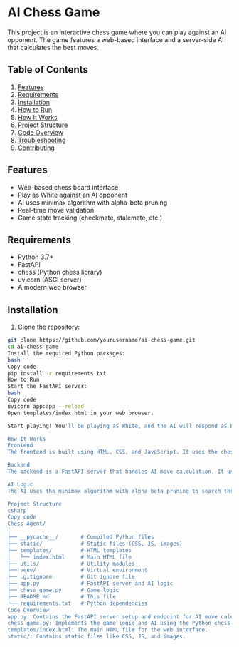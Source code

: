 # AI Chess Game

This project is an interactive chess game where you can play against an AI opponent. The game features a web-based interface and a server-side AI that calculates the best moves.

## Table of Contents

1. [Features](#features)
2. [Requirements](#requirements)
3. [Installation](#installation)
4. [How to Run](#how-to-run)
5. [How It Works](#how-it-works)
6. [Project Structure](#project-structure)
7. [Code Overview](#code-overview)
8. [Troubleshooting](#troubleshooting)
9. [Contributing](#contributing)

## Features

- Web-based chess board interface
- Play as White against an AI opponent
- AI uses minimax algorithm with alpha-beta pruning
- Real-time move validation
- Game state tracking (checkmate, stalemate, etc.)

## Requirements

- Python 3.7+
- FastAPI
- chess (Python chess library)
- uvicorn (ASGI server)
- A modern web browser

## Installation

1. Clone the repository:
```bash
git clone https://github.com/yourusername/ai-chess-game.git
cd ai-chess-game
Install the required Python packages:
bash
Copy code
pip install -r requirements.txt
How to Run
Start the FastAPI server:
bash
Copy code
uvicorn app:app --reload
Open templates/index.html in your web browser.

Start playing! You'll be playing as White, and the AI will respond as Black.

How It Works
Frontend
The frontend is built using HTML, CSS, and JavaScript. It uses the chess.js library for game logic and move validation. The chessboard is rendered using HTML and CSS, with piece images loaded from lichess.org.

Backend
The backend is a FastAPI server that handles AI move calculation. It uses the Python chess library for game state management and the minimax algorithm with alpha-beta pruning for move selection.

AI Logic
The AI uses the minimax algorithm with alpha-beta pruning to search through possible moves and select the best one. The evaluation function considers material balance and basic positional factors.

Project Structure
csharp
Copy code
Chess Agent/
│
├── __pycache__/       # Compiled Python files
├── static/            # Static files (CSS, JS, images)
├── templates/         # HTML templates
│   └── index.html     # Main HTML file
├── utils/             # Utility modules
├── venv/              # Virtual environment
├── .gitignore         # Git ignore file
├── app.py             # FastAPI server and AI logic
├── chess_game.py      # Game logic
├── README.md          # This file
└── requirements.txt   # Python dependencies
Code Overview
app.py: Contains the FastAPI server setup and endpoint for AI move calculation.
chess_game.py: Implements the game logic and AI using the Python chess library.
templates/index.html: The main HTML file for the web interface.
static/: Contains static files like CSS, JS, and images.
